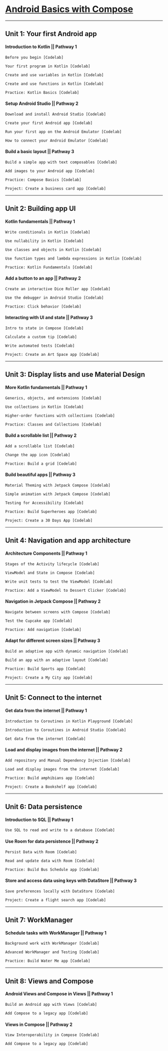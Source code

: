 # [Android Basics with Compose](https://developer.android.com/courses/android-basics-compose/course)

---   ---   ---   ---   ---   ---   ---   ---   ---   ---

## Unit 1: Your first Android app

#### Introduction to Kotlin || Pathway 1
```
Before you begin [Codelab]
	
Your first program in Kotlin [Codelab]
	
Create and use variables in Kotlin [Codelab]
	
Create and use functions in Kotlin [Codelab]

Practice: Kotlin Basics [Codelab]
```

#### Setup Android Studio || Pathway 2
```
Download and install Android Studio [Codelab]

Create your first Android app [Codelab]
	
Run your first app on the Android Emulator [Codelab]
	
How to connect your Android Emulator [Codelab]
```

#### Build a basic layout || Pathway 3
```
Build a simple app with text composables [Codelab]
	
Add images to your Android app [Codelab]
	
Practice: Compose Basics [Codelab]
	
Project: Create a business card app [Codelab]
```

---   ---   ---   ---   ---   ---   ---   ---   ---   ---

## Unit 2: Building app UI

#### Kotlin fundamentals || Pathway 1 
```
Write conditionals in Kotlin [Codelab]

Use nullability in Kotlin [Codelab]
	
Use classes and objects in Kotlin [Codelab]
	
Use function types and lambda expressions in Kotlin [Codelab]
	
Practice: Kotlin Fundamentals [Codelab]
```

#### Add a button to an app || Pathway 2
```
Create an interactive Dice Roller app [Codelab]

Use the debugger in Android Studio [Codelab]

Practice: Click behavior [Codelab]
```

#### Interacting with UI and state || Pathway 3
```
Intro to state in Compose [Codelab]

Calculate a custom tip [Codelab]

Write automated tests [Codelab]

Project: Create an Art Space app [Codelab]
```

---   ---   ---   ---   ---   ---   ---   ---   ---   ---

## Unit 3: Display lists and use Material Design

#### More Kotlin fundamentals || Pathway 1 
```
Generics, objects, and extensions [Codelab]

Use collections in Kotlin [Codelab]

Higher-order functions with collections [Codelab]

Practice: Classes and Collections [Codelab]
```

#### Build a scrollable list || Pathway 2
```
Add a scrollable list [Codelab]

Change the app icon [Codelab]

Practice: Build a grid [Codelab]
```

#### Build beautiful apps || Pathway 3
```
Material Theming with Jetpack Compose [Codelab]

Simple animation with Jetpack Compose [Codelab]

Testing for Accessibility [Codelab]

Practice: Build Superheroes app [Codelab]

Project: Create a 30 Days App [Codelab]
```

---   ---   ---   ---   ---   ---   ---   ---   ---   ---

## Unit 4: Navigation and app architecture


#### Architecture Components  || Pathway 1

```
Stages of the Activity lifecycle [Codelab]

ViewModel and State in Compose [Codelab]

Write unit tests to test the ViewModel [Codelab]

Practice: Add a ViewModel to Dessert Clicker [Codelab]
```

#### Navigation in Jetpack Compose  || Pathway 2
```
Navigate between screens with Compose [Codelab]

Test the Cupcake app [Codelab]

Practice: Add navigation [Codelab]
```

#### Adapt for different screen sizes || Pathway 3
```
Build an adaptive app with dynamic navigation [Codelab]

Build an app with an adaptive layout [Codelab]

Practice: Build Sports app [Codelab]

Project: Create a My City app [Codelab]
```

---   ---   ---   ---   ---   ---   ---   ---   ---   ---

## Unit 5: Connect to the internet

#### Get data from the internet || Pathway 1
```
Introduction to Coroutines in Kotlin Playground [Codelab]

Introduction to Coroutines in Android Studio [Codelab]

Get data from the internet [Codelab]
```

#### Load and display images from the internet || Pathway 2
```
Add repository and Manual Dependency Injection [Codelab]

Load and display images from the internet [Codelab]

Practice: Build amphibians app [Codelab]

Project: Create a Bookshelf app [Codelab]
```

---   ---   ---   ---   ---   ---   ---   ---   ---   ---

## Unit 6: Data persistence

#### Introduction to SQL || Pathway 1
```
Use SQL to read and write to a database [Codelab]
```

#### Use Room for data persistence || Pathway 2
```
Persist Data with Room [Codelab]

Read and update data with Room [Codelab]

Practice: Build Bus Schedule app [Codelab]
```

#### Store and access data using keys with DataStore || Pathway 3
```
Save preferences locally with DataStore [Codelab]

Project: Create a flight search app [Codelab]
```

---   ---   ---   ---   ---   ---   ---   ---   ---   ---

## Unit 7: WorkManager

#### Schedule tasks with WorkManager || Pathway 1
```
Background work with WorkManager [Codelab]

Advanced WorkManager and Testing [Codelab]

Practice: Build Water Me app [Codelab]
```

---   ---   ---   ---   ---   ---   ---   ---   ---   ---

## Unit 8: Views and Compose

#### Android Views and Compose in Views || Pathway 1
```  
Build an Android app with Views [Codelab]

Add Compose to a legacy app [Codelab]
```

#### Views in Compose || Pathway 2
```  
View Interoperability in Compose [Codelab]

Add Compose to a legacy app [Codelab]
```
